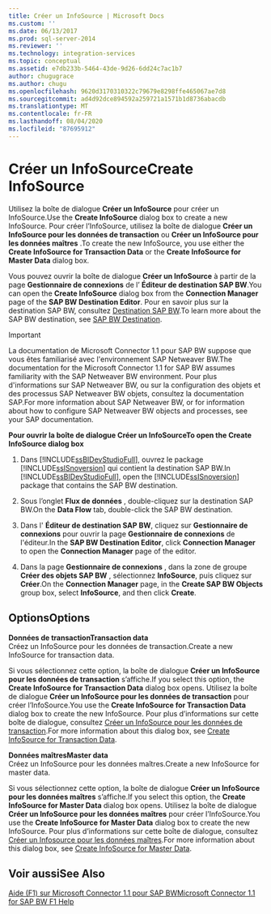 ```yaml
---
title: Créer un InfoSource | Microsoft Docs
ms.custom: ''
ms.date: 06/13/2017
ms.prod: sql-server-2014
ms.reviewer: ''
ms.technology: integration-services
ms.topic: conceptual
ms.assetid: e7db233b-5464-43de-9d26-6dd24c7ac1b7
author: chugugrace
ms.author: chugu
ms.openlocfilehash: 9620d3170310322c79679e8298ffe465067ae7d8
ms.sourcegitcommit: ad4d92dce894592a259721a1571b1d8736abacdb
ms.translationtype: MT
ms.contentlocale: fr-FR
ms.lasthandoff: 08/04/2020
ms.locfileid: "87695912"
---
```

# <a name="create-infosource"></a><span data-ttu-id="fc94d-102">Créer un InfoSource</span><span class="sxs-lookup"><span data-stu-id="fc94d-102">Create InfoSource</span></span>
  <span data-ttu-id="fc94d-103">Utilisez la boîte de dialogue **Créer un InfoSource** pour créer un InfoSource.</span><span class="sxs-lookup"><span data-stu-id="fc94d-103">Use the **Create InfoSource** dialog box to create a new InfoSource.</span></span> <span data-ttu-id="fc94d-104">Pour créer l’InfoSource, utilisez la boîte de dialogue **Créer un InfoSource pour les données de transaction** ou **Créer un InfoSource pour les données maîtres** .</span><span class="sxs-lookup"><span data-stu-id="fc94d-104">To create the new InfoSource, you use either the **Create InfoSource for Transaction Data** or the **Create InfoSource for Master Data** dialog box.</span></span>  
  
 <span data-ttu-id="fc94d-105">Vous pouvez ouvrir la boîte de dialogue **Créer un InfoSource** à partir de la page **Gestionnaire de connexions** de l’ **Éditeur de destination SAP BW**.</span><span class="sxs-lookup"><span data-stu-id="fc94d-105">You can open the **Create InfoSource** dialog box from the **Connection Manager** page of the **SAP BW Destination Editor**.</span></span> <span data-ttu-id="fc94d-106">Pour en savoir plus sur la destination SAP BW, consultez [Destination SAP BW](sap-bw-destination.md).</span><span class="sxs-lookup"><span data-stu-id="fc94d-106">To learn more about the SAP BW destination, see [SAP BW Destination](sap-bw-destination.md).</span></span>  
  
> [!IMPORTANT]  
>  <span data-ttu-id="fc94d-107">La documentation de Microsoft Connector 1.1 pour SAP BW suppose que vous êtes familiarisé avec l'environnement SAP Netweaver BW.</span><span class="sxs-lookup"><span data-stu-id="fc94d-107">The documentation for the Microsoft Connector 1.1 for SAP BW assumes familiarity with the SAP Netweaver BW environment.</span></span> <span data-ttu-id="fc94d-108">Pour plus d'informations sur SAP Netweaver BW, ou sur la configuration des objets et des processus SAP Netweaver BW objets, consultez la documentation SAP.</span><span class="sxs-lookup"><span data-stu-id="fc94d-108">For more information about SAP Netweaver BW, or for information about how to configure SAP Netweaver BW objects and processes, see your SAP documentation.</span></span>  
  
 <span data-ttu-id="fc94d-109">**Pour ouvrir la boîte de dialogue Créer un InfoSource**</span><span class="sxs-lookup"><span data-stu-id="fc94d-109">**To open the Create InfoSource dialog box**</span></span>  
  
1.  <span data-ttu-id="fc94d-110">Dans [!INCLUDE[ssBIDevStudioFull](../../includes/ssbidevstudiofull-md.md)], ouvrez le package [!INCLUDE[ssISnoversion](../../includes/ssisnoversion-md.md)] qui contient la destination SAP BW.</span><span class="sxs-lookup"><span data-stu-id="fc94d-110">In [!INCLUDE[ssBIDevStudioFull](../../includes/ssbidevstudiofull-md.md)], open the [!INCLUDE[ssISnoversion](../../includes/ssisnoversion-md.md)] package that contains the SAP BW destination.</span></span>  
  
2.  <span data-ttu-id="fc94d-111">Sous l’onglet **Flux de données** , double-cliquez sur la destination SAP BW.</span><span class="sxs-lookup"><span data-stu-id="fc94d-111">On the **Data Flow** tab, double-click the SAP BW destination.</span></span>  
  
3.  <span data-ttu-id="fc94d-112">Dans l' **Éditeur de destination SAP BW**, cliquez sur **Gestionnaire de connexions** pour ouvrir la page **Gestionnaire de connexions** de l'éditeur.</span><span class="sxs-lookup"><span data-stu-id="fc94d-112">In the **SAP BW Destination Editor**, click **Connection Manager** to open the **Connection Manager** page of the editor.</span></span>  
  
4.  <span data-ttu-id="fc94d-113">Dans la page **Gestionnaire de connexions** , dans la zone de groupe **Créer des objets SAP BW** , sélectionnez **InfoSource**, puis cliquez sur **Créer**.</span><span class="sxs-lookup"><span data-stu-id="fc94d-113">On the **Connection Manager** page, in the **Create SAP BW Objects** group box, select **InfoSource**, and then click **Create**.</span></span>  
  
## <a name="options"></a><span data-ttu-id="fc94d-114">Options</span><span class="sxs-lookup"><span data-stu-id="fc94d-114">Options</span></span>  
 <span data-ttu-id="fc94d-115">**Données de transaction**</span><span class="sxs-lookup"><span data-stu-id="fc94d-115">**Transaction data**</span></span>  
 <span data-ttu-id="fc94d-116">Créez un InfoSource pour les données de transaction.</span><span class="sxs-lookup"><span data-stu-id="fc94d-116">Create a new InfoSource for transaction data.</span></span>  
  
 <span data-ttu-id="fc94d-117">Si vous sélectionnez cette option, la boîte de dialogue **Créer un InfoSource pour les données de transaction** s’affiche.</span><span class="sxs-lookup"><span data-stu-id="fc94d-117">If you select this option, the **Create InfoSource for Transaction Data** dialog box opens.</span></span> <span data-ttu-id="fc94d-118">Utilisez la boîte de dialogue **Créer un InfoSource pour les données de transaction** pour créer l’InfoSource.</span><span class="sxs-lookup"><span data-stu-id="fc94d-118">You use the **Create InfoSource for Transaction Data** dialog box to create the new InfoSource.</span></span> <span data-ttu-id="fc94d-119">Pour plus d’informations sur cette boîte de dialogue, consultez [Créer un InfoSource pour les données de transaction](create-infosource-for-transaction-data.md).</span><span class="sxs-lookup"><span data-stu-id="fc94d-119">For more information about this dialog box, see [Create InfoSource for Transaction Data](create-infosource-for-transaction-data.md).</span></span>  
  
 <span data-ttu-id="fc94d-120">**Données maîtres**</span><span class="sxs-lookup"><span data-stu-id="fc94d-120">**Master data**</span></span>  
 <span data-ttu-id="fc94d-121">Créez un InfoSource pour les données maîtres.</span><span class="sxs-lookup"><span data-stu-id="fc94d-121">Create a new InfoSource for master data.</span></span>  
  
 <span data-ttu-id="fc94d-122">Si vous sélectionnez cette option, la boîte de dialogue **Créer un InfoSource pour les données maîtres** s’affiche.</span><span class="sxs-lookup"><span data-stu-id="fc94d-122">If you select this option, the **Create InfoSource for Master Data** dialog box opens.</span></span> <span data-ttu-id="fc94d-123">Utilisez la boîte de dialogue **Créer un InfoSource pour les données maîtres** pour créer l’InfoSource.</span><span class="sxs-lookup"><span data-stu-id="fc94d-123">You use the **Create InfoSource for Master Data** dialog box to create the new InfoSource.</span></span> <span data-ttu-id="fc94d-124">Pour plus d’informations sur cette boîte de dialogue, consultez [Créer un Infosource pour les données maîtres](create-infosource-for-master-data.md).</span><span class="sxs-lookup"><span data-stu-id="fc94d-124">For more information about this dialog box, see [Create InfoSource for Master Data](create-infosource-for-master-data.md).</span></span>  
  
## <a name="see-also"></a><span data-ttu-id="fc94d-125">Voir aussi</span><span class="sxs-lookup"><span data-stu-id="fc94d-125">See Also</span></span>  
 [<span data-ttu-id="fc94d-126">Aide (F1) sur Microsoft Connector 1.1 pour SAP BW</span><span class="sxs-lookup"><span data-stu-id="fc94d-126">Microsoft Connector 1.1 for SAP BW F1 Help</span></span>](../microsoft-connector-for-sap-bw-f1-help.md)  
  
  
